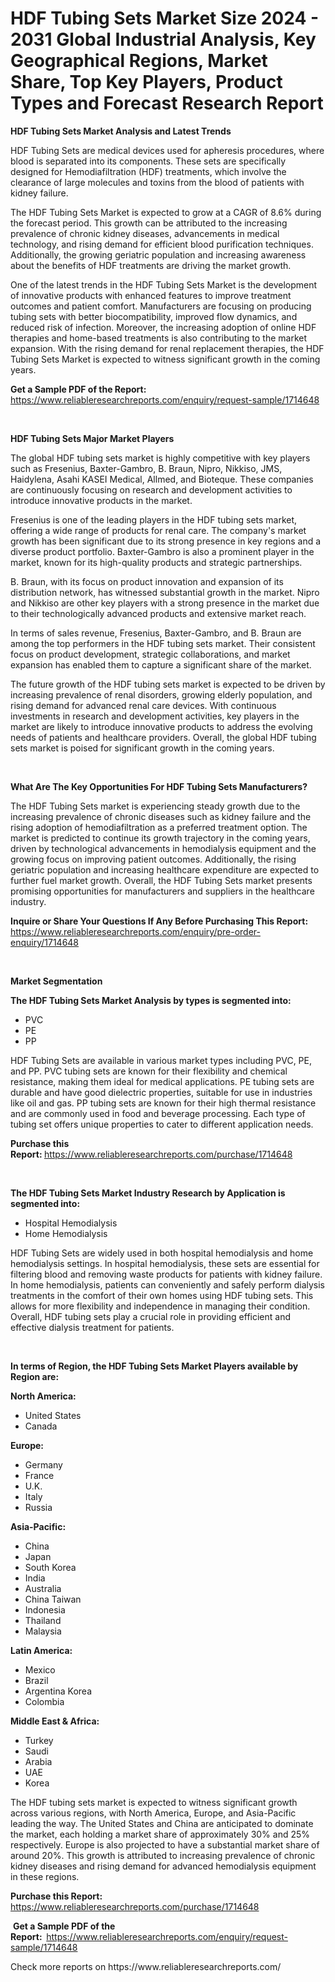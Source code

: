 <p><h1>HDF Tubing Sets Market Size 2024 - 2031 Global Industrial Analysis, Key Geographical Regions, Market Share, Top Key Players, Product Types and Forecast Research Report</h1></p><p><strong>HDF Tubing Sets Market Analysis and Latest Trends</strong></p>
<p><p>HDF Tubing Sets are medical devices used for apheresis procedures, where blood is separated into its components. These sets are specifically designed for Hemodiafiltration (HDF) treatments, which involve the clearance of large molecules and toxins from the blood of patients with kidney failure.</p><p>The HDF Tubing Sets Market is expected to grow at a CAGR of 8.6% during the forecast period. This growth can be attributed to the increasing prevalence of chronic kidney diseases, advancements in medical technology, and rising demand for efficient blood purification techniques. Additionally, the growing geriatric population and increasing awareness about the benefits of HDF treatments are driving the market growth.</p><p>One of the latest trends in the HDF Tubing Sets Market is the development of innovative products with enhanced features to improve treatment outcomes and patient comfort. Manufacturers are focusing on producing tubing sets with better biocompatibility, improved flow dynamics, and reduced risk of infection. Moreover, the increasing adoption of online HDF therapies and home-based treatments is also contributing to the market expansion. With the rising demand for renal replacement therapies, the HDF Tubing Sets Market is expected to witness significant growth in the coming years.</p></p>
<p><strong>Get a Sample PDF of the Report:&nbsp;</strong> <a href="https://www.reliableresearchreports.com/enquiry/request-sample/1714648">https://www.reliableresearchreports.com/enquiry/request-sample/1714648</a></p>
<p>&nbsp;</p>
<p><strong>HDF Tubing Sets Major Market Players</strong></p>
<p><p>The global HDF tubing sets market is highly competitive with key players such as Fresenius, Baxter-Gambro, B. Braun, Nipro, Nikkiso, JMS, Haidylena, Asahi KASEI Medical, Allmed, and Bioteque. These companies are continuously focusing on research and development activities to introduce innovative products in the market.</p><p>Fresenius is one of the leading players in the HDF tubing sets market, offering a wide range of products for renal care. The company's market growth has been significant due to its strong presence in key regions and a diverse product portfolio. Baxter-Gambro is also a prominent player in the market, known for its high-quality products and strategic partnerships.</p><p>B. Braun, with its focus on product innovation and expansion of its distribution network, has witnessed substantial growth in the market. Nipro and Nikkiso are other key players with a strong presence in the market due to their technologically advanced products and extensive market reach.</p><p>In terms of sales revenue, Fresenius, Baxter-Gambro, and B. Braun are among the top performers in the HDF tubing sets market. Their consistent focus on product development, strategic collaborations, and market expansion has enabled them to capture a significant share of the market.</p><p>The future growth of the HDF tubing sets market is expected to be driven by increasing prevalence of renal disorders, growing elderly population, and rising demand for advanced renal care devices. With continuous investments in research and development activities, key players in the market are likely to introduce innovative products to address the evolving needs of patients and healthcare providers. Overall, the global HDF tubing sets market is poised for significant growth in the coming years.</p></p>
<p>&nbsp;</p>
<p><strong>What Are The Key Opportunities For HDF Tubing Sets Manufacturers?</strong></p>
<p><p>The HDF Tubing Sets market is experiencing steady growth due to the increasing prevalence of chronic diseases such as kidney failure and the rising adoption of hemodiafiltration as a preferred treatment option. The market is predicted to continue its growth trajectory in the coming years, driven by technological advancements in hemodialysis equipment and the growing focus on improving patient outcomes. Additionally, the rising geriatric population and increasing healthcare expenditure are expected to further fuel market growth. Overall, the HDF Tubing Sets market presents promising opportunities for manufacturers and suppliers in the healthcare industry.</p></p>
<p><strong>Inquire or Share Your Questions If Any Before Purchasing This Report:</strong> <a href="https://www.reliableresearchreports.com/enquiry/pre-order-enquiry/1714648">https://www.reliableresearchreports.com/enquiry/pre-order-enquiry/1714648</a></p>
<p>&nbsp;</p>
<p><strong>Market Segmentation</strong></p>
<p><strong>The HDF Tubing Sets Market Analysis by types is segmented into:</strong></p>
<p><ul><li>PVC</li><li>PE</li><li>PP</li></ul></p>
<p><p>HDF Tubing Sets are available in various market types including PVC, PE, and PP. PVC tubing sets are known for their flexibility and chemical resistance, making them ideal for medical applications. PE tubing sets are durable and have good dielectric properties, suitable for use in industries like oil and gas. PP tubing sets are known for their high thermal resistance and are commonly used in food and beverage processing. Each type of tubing set offers unique properties to cater to different application needs.</p></p>
<p><strong>Purchase this Report:&nbsp;</strong><a href="https://www.reliableresearchreports.com/purchase/1714648">https://www.reliableresearchreports.com/purchase/1714648</a></p>
<p>&nbsp;</p>
<p><strong>The HDF Tubing Sets Market Industry Research by Application is segmented into:</strong></p>
<p><ul><li>Hospital Hemodialysis</li><li>Home Hemodialysis</li></ul></p>
<p><p>HDF Tubing Sets are widely used in both hospital hemodialysis and home hemodialysis settings. In hospital hemodialysis, these sets are essential for filtering blood and removing waste products for patients with kidney failure. In home hemodialysis, patients can conveniently and safely perform dialysis treatments in the comfort of their own homes using HDF tubing sets. This allows for more flexibility and independence in managing their condition. Overall, HDF tubing sets play a crucial role in providing efficient and effective dialysis treatment for patients.</p></p>
<p>&nbsp;</p>
<p><strong>In terms of Region, the HDF Tubing Sets Market Players available by Region are:</strong></p>
<p>
    <p> <strong> North America: </strong>
        <ul>
            <li>United States</li>
            <li>Canada</li>
        </ul>
        </p> 
    <p> <strong> Europe: </strong>
        <ul>
            <li>Germany</li>
            <li>France</li>
            <li>U.K.</li>
            <li>Italy</li>
            <li>Russia</li>
        </ul>
        </p> 
    <p> <strong> Asia-Pacific: </strong>
        <ul>
            <li>China</li>
            <li>Japan</li>
            <li>South Korea</li>
            <li>India</li>
            <li>Australia</li>
            <li>China Taiwan</li>
            <li>Indonesia</li>
            <li>Thailand</li>
            <li>Malaysia</li>
        </ul>
        </p> 
    <p> <strong> Latin America: </strong>
        <ul>
            <li>Mexico</li>
            <li>Brazil</li>
            <li>Argentina Korea</li>
            <li>Colombia</li>
        </ul>
        </p> 
    <p> <strong> Middle East & Africa: </strong>
        <ul>
            <li>Turkey</li>
            <li>Saudi</li>
            <li>Arabia</li>
            <li>UAE</li>
            <li>Korea</li>
        </ul>
    </p>
    </p>
<p><p>The HDF tubing sets market is expected to witness significant growth across various regions, with North America, Europe, and Asia-Pacific leading the way. The United States and China are anticipated to dominate the market, each holding a market share of approximately 30% and 25% respectively. Europe is also projected to have a substantial market share of around 20%. This growth is attributed to increasing prevalence of chronic kidney diseases and rising demand for advanced hemodialysis equipment in these regions.</p></p>
<p><strong>Purchase this Report: </strong><a href="https://www.reliableresearchreports.com/purchase/1714648">https://www.reliableresearchreports.com/purchase/1714648</a></p>
<p>&nbsp;<strong>Get a Sample PDF of the Report:&nbsp;&nbsp;</strong><a href="https://www.reliableresearchreports.com/enquiry/request-sample/1714648">https://www.reliableresearchreports.com/enquiry/request-sample/1714648</a></p>
<p><strong></strong></p>
<p>Check more reports on https://www.reliableresearchreports.com/</p>